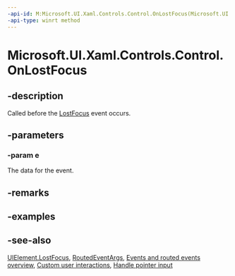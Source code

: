 ```yaml
---
-api-id: M:Microsoft.UI.Xaml.Controls.Control.OnLostFocus(Microsoft.UI.Xaml.RoutedEventArgs)
-api-type: winrt method
---
```


<!-- Method syntax
virtual protected void OnLostFocus(Windows.UI.Xaml.RoutedEventArgs e)
-->

# Microsoft.UI.Xaml.Controls.Control.OnLostFocus

## -description
Called before the [LostFocus](../microsoft.ui.xaml/uielement_lostfocus.md) event occurs.

## -parameters
### -param e
The data for the event.

## -remarks

## -examples

## -see-also
[UIElement.LostFocus](../microsoft.ui.xaml/uielement_lostfocus.md), [RoutedEventArgs](../microsoft.ui.xaml/routedeventargs.md), [Events and routed events overview](/windows/uwp/xaml-platform/events-and-routed-events-overview), [Custom user interactions](/windows/apps/design/layout/index), [Handle pointer input](/windows/uwp/input-and-devices/handle-pointer-input)

